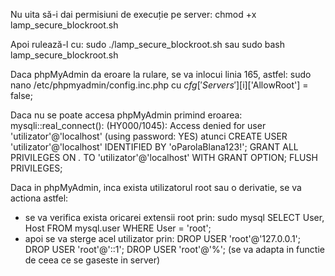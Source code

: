 Nu uita să-i dai permisiuni de execuție pe server:
chmod +x lamp_secure_blockroot.sh

Apoi rulează-l cu:
sudo ./lamp_secure_blockroot.sh
sau
sudo bash lamp_secure_blockroot.sh

Daca phpMyAdmin da eroare la rulare, se va inlocui linia 165, astfel: sudo nano /etc/phpmyadmin/config.inc.php
cu
$cfg['Servers'][$i]['AllowRoot'] = false;

Daca nu se poate accesa phpMyAdmin primind eroarea: mysqli::real_connect(): (HY000/1045): Access denied for user 'utilizator'@'localhost' (using password: YES)
atunci
CREATE USER 'utilizator'@'localhost' IDENTIFIED BY 'oParolaBlana123!';
GRANT ALL PRIVILEGES ON *.* TO 'utilizator'@'localhost' WITH GRANT OPTION;
FLUSH PRIVILEGES;

Daca in phpMyAdmin, inca exista utilizatorul root sau o derivatie, se va actiona astfel:
* se va verifica exista oricarei extensii root prin:
sudo mysql
SELECT User, Host FROM mysql.user WHERE User = 'root';
* apoi se va sterge acel utilizator prin:
DROP USER 'root'@'127.0.0.1';
DROP USER 'root'@'::1';
DROP USER 'root'@'%';
(se va adapta in functie de ceea ce se gaseste in server)
